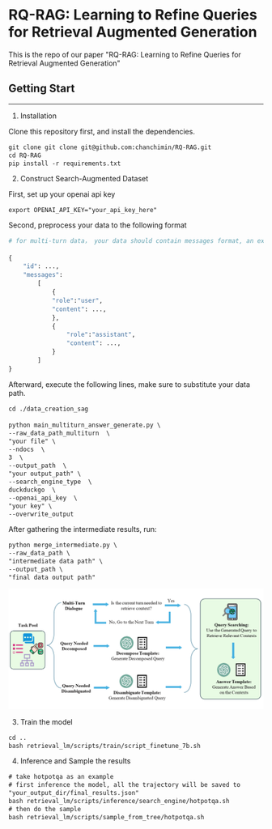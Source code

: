 # RQ-RAG: Learning to Refine Queries for Retrieval Augmented Generation

This is the repo of our paper "RQ-RAG: Learning to Refine Queries for Retrieval Augmented Generation"


## Getting Start

---

1. Installation

Clone this repository first, and install the dependencies.

```
git clone git clone git@github.com:chanchimin/RQ-RAG.git
cd RQ-RAG
pip install -r requirements.txt
```

2. Construct Search-Augmented Dataset

First, set up your openai api key
```
export OPENAI_API_KEY="your_api_key_here"
```

Second, preprocess your data to the following format

```python
# for multi-turn data， your data should contain messages format, an example:

{
    "id": ...,
    "messages":
        [
            {   
            "role":"user",
            "content": ...,
            },
            {
                "role":"assistant",
                "content": ...,
            }
        ]
}
```

Afterward, execute the following lines, make sure to substitute your data path.

```shell
cd ./data_creation_sag

python main_multiturn_answer_generate.py \
--raw_data_path_multiturn  \
"your file" \
--ndocs  \
3  \
--output_path  \
"your output_path" \
--search_engine_type  \
duckduckgo  \
--openai_api_key  \
"your key" \
--overwrite_output
```

After gathering the intermediate results, run:

```shell
python merge_intermediate.py \
--raw_data_path \
"intermediate data path" \
--output_path \
"final data output path"
```

![](images/data_construction.png)

3. Train the model
```shell
cd ..
bash retrieval_lm/scripts/train/script_finetune_7b.sh
```

4. Inference and Sample the results

```shell
# take hotpotqa as an example
# first inference the model, all the trajectory will be saved to "your_output_dir/final_results.json"
bash retrieval_lm/scripts/inference/search_engine/hotpotqa.sh
# then do the sample
bash retrieval_lm/scripts/sample_from_tree/hotpotqa.sh
```